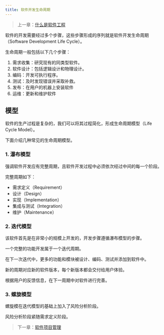 ```yaml
---
title: 软件开发生命周期
---
```


> 上一章：[什么是软件工程](/se/se)

软件的开发需要经过多个步骤，这些步骤形成的序列就是软件开发生命周期（Software Development Life Cycle）。

生命周期一般包括以下几个步骤：

1. 需求收集：研究现有的同类型软件。
2. 软件设计：包括逻辑设计和物理设计。
3. 编码：开发可执行程序。
4. 测试：及时发现错误并采取补救。
5. 发布：在用户的机器上安装软件
6. 运维：更新和维护软件

## 模型

软件的生产过程是复杂的，我们可以将其过程简化，形成生命周期模型（Life Cycle Model）。

下面介绍几种常见的生命周期模型。

### 1. 瀑布模型

强调软件开发应有完整周期，且软件开发过程中必须依次经过中间的每一个阶段。

完整周期如下：

- 需求定义（Requirement）
- 设计（Design）
- 实现（Implementation）
- 集成与测试（Integration）
- 维护（Maintenance）

### 2. 迭代模型

该软件首先是在非常小的规模上开发的，开发步骤遵循瀑布模型的步骤。

一个完整的功能开发属于一个迭代周期。

在下一次迭代中，更多的功能和模块被设计、编码、测试并添加到软件中。

新的周期对应新的软件版本，每个新版本都会交付给用户体验。

根据用户的反馈信息，在下一周期中对软件进行完善。

### 3. 螺旋模型

螺旋模在迭代模型的基础上加入了风险分析阶段。

风险分析阶段紧随需求定义阶段。

> 下一章：[软件项目管理](/se/spm)